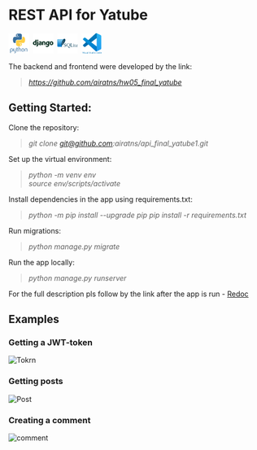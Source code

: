 # REST API for Yatube

<img src="https://github.com/devicons/devicon/blob/master/icons/python/python-original-wordmark.svg" title="HTML5" alt="HTML" width="40" height="40"/>&nbsp;
<img src="https://github.com/devicons/devicon/blob/master/icons/django/django-plain-wordmark.svg" title="HTML5" alt="HTML" width="40" height="40"/>&nbsp;
<img src="https://github.com/devicons/devicon/blob/master/icons/sqlite/sqlite-original-wordmark.svg" title="HTML5" alt="HTML" width="40" height="40"/>&nbsp;
<img src="https://github.com/devicons/devicon/blob/master/icons/vscode/vscode-original-wordmark.svg" title="HTML5" alt="HTML" width="40" height="40"/>&nbsp;

The backend and frontend were developed by the link:

>*https://github.com/airatns/hw05_final_yatube*

## **Getting Started:**

Clone the repository:

>*git clone git@github.com:airatns/api_final_yatube1.git*

Set up the virtual environment:

>*python -m venv env* \
>*source env/scripts/activate*

Install dependencies in the app using requirements.txt:

>*python -m pip install --upgrade pip*
>*pip install -r requirements.txt*

Run migrations:

>*python manage.py migrate*

Run the app locally:

>*python manage.py runserver*

For the full description pls follow by the link after the app is run - <a href="http://127.0.0.1:8000/redoc" target="_blank">Redoc</a>

## **Examples**

### **Getting a JWT-token**

![Tokrn](https://user-images.githubusercontent.com/96816183/182833559-e1997753-5311-40c7-b71a-b1dbf477ef29.png)

### **Getting posts**

![Post](https://user-images.githubusercontent.com/96816183/182833690-a20e5733-139d-458f-90bb-4142e45edcc3.png)

### **Creating a comment**

![comment](https://user-images.githubusercontent.com/96816183/182833743-8790520a-6939-4adb-8258-90c6b585e8c0.png)
